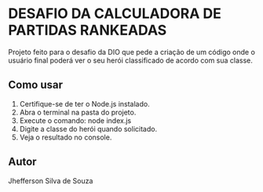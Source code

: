 # DESAFIO DA CALCULADORA DE PARTIDAS RANKEADAS 

Projeto feito para o desafio da DIO que pede a criação de um código onde o usuário final poderá ver o seu herói classificado de acordo com sua classe.

## Como usar

1. Certifique-se de ter o Node.js instalado.
2. Abra o terminal na pasta do projeto.
3. Execute o comando: node index.js
4. Digite a classe do herói quando solicitado.
5. Veja o resultado no console.

## Autor 
Jhefferson Silva de Souza